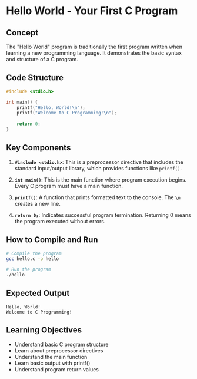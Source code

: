 # Hello World - Your First C Program

## Concept
The "Hello World" program is traditionally the first program written when learning a new programming language. It demonstrates the basic syntax and structure of a C program.

## Code Structure

```c
#include <stdio.h>

int main() {
    printf("Hello, World!\n");
    printf("Welcome to C Programming!\n");
    
    return 0;
}
```

## Key Components

1. **`#include <stdio.h>`**: This is a preprocessor directive that includes the standard input/output library, which provides functions like `printf()`.

2. **`int main()`**: This is the main function where program execution begins. Every C program must have a main function.

3. **`printf()`**: A function that prints formatted text to the console. The `\n` creates a new line.

4. **`return 0;`**: Indicates successful program termination. Returning 0 means the program executed without errors.

## How to Compile and Run

```bash
# Compile the program
gcc hello.c -o hello

# Run the program
./hello
```

## Expected Output
```
Hello, World!
Welcome to C Programming!
```

## Learning Objectives
- Understand basic C program structure
- Learn about preprocessor directives
- Understand the main function
- Learn basic output with printf()
- Understand program return values
